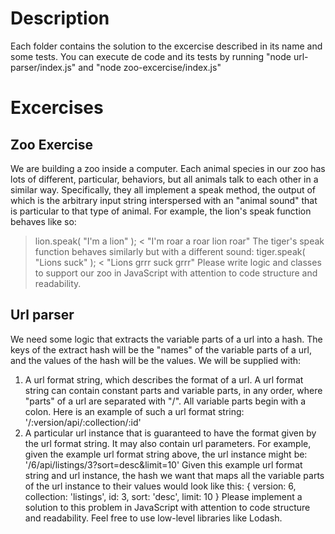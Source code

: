 # Description

Each folder contains the solution to the excercise described in its name and some tests.
You can execute de code and its tests by running "node url-parser/index.js" and "node zoo-excercise/index.js"

# Excercises

## Zoo Exercise

We are building a zoo inside a computer. Each animal species in our zoo has lots
of different, particular, behaviors, but all animals talk to each other in a similar
way. Specifically, they all implement a speak method, the output of which is the
arbitrary input string interspersed with an "animal sound" that is particular to that
type of animal. For example, the lion's speak function behaves like so:
> lion.speak( "I'm a lion" );
< "I'm roar a roar lion roar"
The tiger's speak function behaves similarly but with a different sound:
> tiger.speak( "Lions suck" );
< "Lions grrr suck grrr"
Please write logic and classes to support our zoo in JavaScript with attention to
code structure and readability.

## Url parser

We need some logic that extracts the variable parts of a url into a hash. The keys
of the extract hash will be the "names" of the variable parts of a url, and the
values of the hash will be the values. We will be supplied with:
1. A url format string, which describes the format of a url. A url format string
can contain constant parts and variable parts, in any order, where "parts"
of a url are separated with "/". All variable parts begin with a colon. Here is
an example of such a url format string:
'/:version/api/:collection/:id'
2. A particular url instance that is guaranteed to have the format given by
the url format string. It may also contain url parameters. For example,
given the example url format string above, the url instance might be:
'/6/api/listings/3?sort=desc&limit=10'
Given this example url format string and url instance, the hash we want that
maps all the variable parts of the url instance to their values would look like this:
{
version: 6,
collection: 'listings',
id: 3,
sort: 'desc',
limit: 10
}
Please implement a solution to this problem in JavaScript with attention to code
structure and readability. Feel free to use low-level libraries like Lodash.